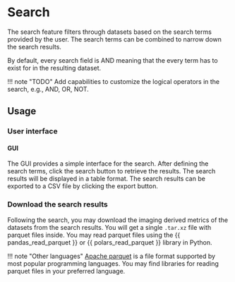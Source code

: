 # Search
The search feature filters through datasets based on the search terms provided by the user. The search terms can be combined to narrow down the search results.

By default, every search field is AND meaning that the every term has to exist for in the resulting dataset.

!!! note "TODO"
    Add capabilities to customize the logical operators in the search, e.g., AND, OR, NOT.

## Usage

### User interface

#### GUI
The GUI provides a simple interface for the search. After defining the search terms, click the search button to retrieve the results. The search results will be displayed in a table format. The search results can be exported to a CSV file by clicking the export button.

### Download the search results
Following the search, you may download the imaging derived metrics of the datasets from the search results. You will get a single `.tar.xz` file with parquet files inside. You may read parquet files using the {{ pandas_read_parquet }} or {{ polars_read_parquet }} library in Python.

!!! note "Other languages"
    [Apache parquet](https://parquet.apache.org/ "Link to Apache parquet website") is a file format supported by most popular programming languages. You may find libraries for reading parquet files in your preferred language.
